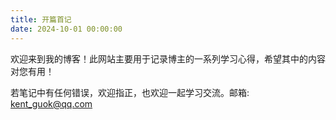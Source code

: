 ```yaml
---
title: 开篇首记
date: 2024-10-01 00:00:00
---
```



欢迎来到我的博客！此网站主要用于记录博主的一系列学习心得，希望其中的内容对您有用！

若笔记中有任何错误，欢迎指正，也欢迎一起学习交流。邮箱: kent_guok@qq.com